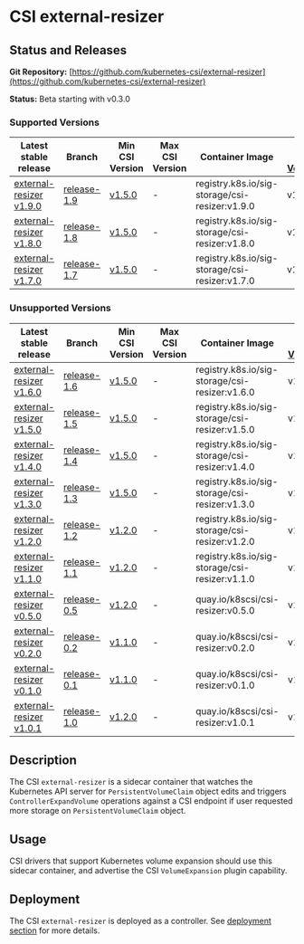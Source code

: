 # CSI external-resizer

## Status and Releases

**Git Repository:** [https://github.com/kubernetes-csi/external-resizer](https://github.com/kubernetes-csi/external-resizer)

**Status:** Beta starting with v0.3.0

### Supported Versions

Latest stable release | Branch | Min CSI Version | Max CSI Version | Container Image | [Min K8s Version](project-policies.md#minimum-version) | [Max K8s Version](project-policies.md#maximum-version) | [Recommended K8s Version](project-policies.md#recommended-version) |
--|--|--|--|--|--|--|--
[external-resizer v1.9.0](https://github.com/kubernetes-csi/external-resizer/tree/v1.9.0)  | [release-1.9](https://github.com/kubernetes-csi/external-resizer/tree/release-1.8) |[v1.5.0](https://github.com/container-storage-interface/spec/releases/tag/v1.5.0) | - | registry.k8s.io/sig-storage/csi-resizer:v1.9.0  | v1.16 | - | v1.28
[external-resizer v1.8.0](https://github.com/kubernetes-csi/external-resizer/tree/v1.8.0)  | [release-1.8](https://github.com/kubernetes-csi/external-resizer/tree/release-1.8) |[v1.5.0](https://github.com/container-storage-interface/spec/releases/tag/v1.5.0) | - | registry.k8s.io/sig-storage/csi-resizer:v1.8.0  | v1.16 | - | v1.23
[external-resizer v1.7.0](https://github.com/kubernetes-csi/external-resizer/tree/v1.7.0)  | [release-1.7](https://github.com/kubernetes-csi/external-resizer/tree/release-1.7) |[v1.5.0](https://github.com/container-storage-interface/spec/releases/tag/v1.5.0) | - | registry.k8s.io/sig-storage/csi-resizer:v1.7.0  | v1.16 | - | v1.23


### Unsupported Versions

Latest stable release | Branch | Min CSI Version | Max CSI Version | Container Image | [Min K8s Version](project-policies.md#minimum-version) | [Max K8s Version](project-policies.md#maximum-version) | [Recommended K8s Version](project-policies.md#recommended-version) |
--|--|--|--|--|--|--|--
[external-resizer v1.6.0](https://github.com/kubernetes-csi/external-resizer/tree/v1.6.0)  | [release-1.6](https://github.com/kubernetes-csi/external-resizer/tree/release-1.6) |[v1.5.0](https://github.com/container-storage-interface/spec/releases/tag/v1.5.0) | - | registry.k8s.io/sig-storage/csi-resizer:v1.6.0  | v1.16 | - | v1.23
[external-resizer v1.5.0](https://github.com/kubernetes-csi/external-resizer/tree/v1.5.0)  | [release-1.5](https://github.com/kubernetes-csi/external-resizer/tree/release-1.5) |[v1.5.0](https://github.com/container-storage-interface/spec/releases/tag/v1.5.0) | - | registry.k8s.io/sig-storage/csi-resizer:v1.5.0  | v1.16 | - | v1.23
[external-resizer v1.4.0](https://github.com/kubernetes-csi/external-resizer/tree/v1.4.0)  | [release-1.4](https://github.com/kubernetes-csi/external-resizer/tree/release-1.4) |[v1.5.0](https://github.com/container-storage-interface/spec/releases/tag/v1.5.0) | - | registry.k8s.io/sig-storage/csi-resizer:v1.4.0  | v1.16 | - | v1.23
[external-resizer v1.3.0](https://github.com/kubernetes-csi/external-resizer/tree/v1.3.0)  | [release-1.3](https://github.com/kubernetes-csi/external-resizer/tree/release-1.3) |[v1.5.0](https://github.com/container-storage-interface/spec/releases/tag/v1.5.0) | - | registry.k8s.io/sig-storage/csi-resizer:v1.3.0  | v1.16 | - | v1.22
[external-resizer v1.2.0](https://github.com/kubernetes-csi/external-resizer/tree/v1.2.0)  | [release-1.2](https://github.com/kubernetes-csi/external-resizer/tree/release-1.2) |[v1.2.0](https://github.com/container-storage-interface/spec/releases/tag/v1.2.0) | - | registry.k8s.io/sig-storage/csi-resizer:v1.2.0  | v1.16 | - | v1.21
[external-resizer v1.1.0](https://github.com/kubernetes-csi/external-resizer/tree/v1.1.0)  | [release-1.1](https://github.com/kubernetes-csi/external-resizer/tree/release-1.1) |[v1.2.0](https://github.com/container-storage-interface/spec/releases/tag/v1.2.0) | - | registry.k8s.io/sig-storage/csi-resizer:v1.1.0  | v1.16 | - | v1.16
[external-resizer v0.5.0](https://github.com/kubernetes-csi/external-resizer/tree/v0.5.0)  | [release-0.5](https://github.com/kubernetes-csi/external-resizer/tree/release-0.5) |[v1.2.0](https://github.com/container-storage-interface/spec/releases/tag/v1.2.0) | - | quay.io/k8scsi/csi-resizer:v0.5.0 | v1.15 | - | v1.16
[external-resizer v0.2.0](https://github.com/kubernetes-csi/external-resizer/tree/v0.2.0)  | [release-0.2](https://github.com/kubernetes-csi/external-resizer/tree/release-0.2) |[v1.1.0](https://github.com/container-storage-interface/spec/releases/tag/v1.1.0) | - | quay.io/k8scsi/csi-resizer:v0.2.0 | v1.15 | - | v1.15
[external-resizer v0.1.0](https://github.com/kubernetes-csi/external-resizer/tree/v0.1.0)  | [release-0.1](https://github.com/kubernetes-csi/external-resizer/tree/release-0.1) |[v1.1.0](https://github.com/container-storage-interface/spec/releases/tag/v1.1.0) | - | quay.io/k8scsi/csi-resizer:v0.1.0 | v1.14 | v1.14 | v1.14
[external-resizer v1.0.1](https://github.com/kubernetes-csi/external-resizer/tree/v1.0.1)  | [release-1.0](https://github.com/kubernetes-csi/external-resizer/tree/release-1.0) |[v1.2.0](https://github.com/container-storage-interface/spec/releases/tag/v1.2.0) | - | quay.io/k8scsi/csi-resizer:v1.0.1  | v1.16 | - | v1.16

## Description

The CSI `external-resizer` is a sidecar container that watches the Kubernetes API server for `PersistentVolumeClaim` object edits and
triggers `ControllerExpandVolume` operations against a CSI endpoint if user requested more storage on `PersistentVolumeClaim` object.

## Usage

CSI drivers that support Kubernetes volume expansion should use this sidecar container, and advertise the CSI `VolumeExpansion` plugin capability.

## Deployment

The CSI `external-resizer` is deployed as a controller. See [deployment section](deploying.md) for more details.
